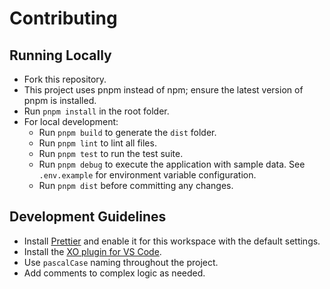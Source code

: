 # Contributing

## Running Locally

- Fork this repository.
- This project uses pnpm instead of npm; ensure the latest version of pnpm is installed.
- Run `pnpm install` in the root folder.
- For local development:
  - Run `pnpm build` to generate the `dist` folder.
  - Run `pnpm lint` to lint all files.
  - Run `pnpm test` to run the test suite.
  - Run `pnpm debug` to execute the application with sample data. See `.env.example` for environment variable configuration.
  - Run `pnpm dist` before committing any changes.

## Development Guidelines

- Install [Prettier](https://marketplace.visualstudio.com/items?itemName=esbenp.prettier-vscode) and enable it for this workspace with the default settings.
- Install the [XO plugin for VS Code](https://marketplace.visualstudio.com/items?itemName=samverschueren.linter-xo).
- Use `pascalCase` naming throughout the project.
- Add comments to complex logic as needed.
